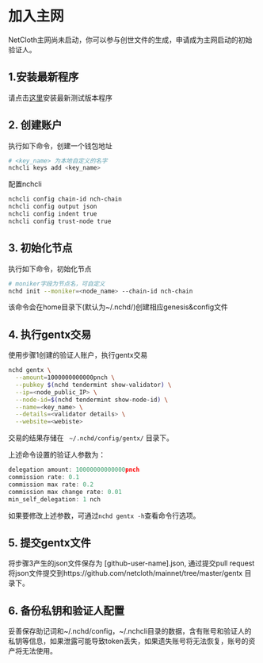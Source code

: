 # 加入主网

NetCloth主网尚未启动，你可以参与创世文件的生成，申请成为主网启动的初始验证人。

## 1.安装最新程序

请点击[这里](../software/how-to-install.md)安装最新测试版本程序

## 2. 创建账户

执行如下命令，创建一个钱包地址

```bash
# <key_name> 为本地自定义的名字
nchcli keys add <key_name>
```

配置nchcli

```bash
nchcli config chain-id nch-chain
nchcli config output json
nchcli config indent true
nchcli config trust-node true
```

## 3. 初始化节点

执行如下命令，初始化节点

```bash
# moniker字段为节点名，可自定义
nchd init --moniker=<node_name> --chain-id nch-chain
```

该命令会在home目录下(默认为~/.nchd/)创建相应genesis&config文件

## 4. 执行gentx交易

使用步骤1创建的验证人账户，执行gentx交易

```bash
nchd gentx \
  --amount=1000000000000pnch \
  --pubkey $(nchd tendermint show-validator) \
  --ip=<node_public_IP> \
  --node-id=$(nchd tendermint show-node-id) \
  --name=<key_name> \
  --details=<validator details> \
  --website=<webiste>
```

交易的结果存储在 ``` ~/.nchd/config/gentx/``` 目录下。

上述命令设置的验证人参数为：

```javascript
delegation amount: 10000000000000pnch
commission rate: 0.1
commission max rate: 0.2
commission max change rate: 0.01
min_self_delegation: 1 nch
```

如果要修改上述参数，可通过```nchd gentx -h```查看命令行选项。

## 5. 提交gentx文件

将步骤3产生的json文件保存为 [github-user-name].json,  通过提交pull request将json文件提交到https://github.com/netcloth/mainnet/tree/master/gentx 目录下。

## 6. 备份私钥和验证人配置

妥善保存助记词和~/.nchd/config，~/.nchcli目录的数据，含有账号和验证人的私钥等信息，如果泄露可能导致token丢失，如果遗失账号将无法恢复，账号的资产将无法使用。
